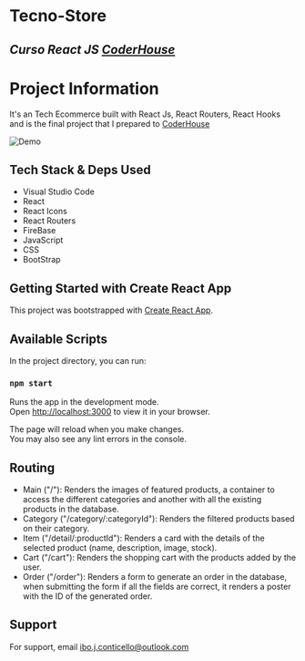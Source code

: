 # **Tecno-Store**

## *Curso React JS [CoderHouse](https://www.coderhouse.com)*

# Project Information

It's an Tech Ecommerce built with React Js, React Routers, React Hooks and is the final project that I prepared to [CoderHouse](https://www.coderhouse.com)

![Demo](https://https://github.com/IboConticello/app-conticello/Ware-Tech.gif)

## Tech Stack & Deps Used

- Visual Studio Code
- React
- React Icons
- React Routers
- FireBase
- JavaScript
- CSS
- BootStrap

## Getting Started with Create React App

This project was bootstrapped with [Create React App](https://github.com/facebook/create-react-app).

## Available Scripts

In the project directory, you can run:

### `npm start`

Runs the app in the development mode.\
Open [http://localhost:3000](http://localhost:3000) to view it in your browser.

The page will reload when you make changes.\
You may also see any lint errors in the console.

## Routing

- Main ("/"): Renders the images of featured products, a container to access the different categories and another with all the existing products in the database.
- Category ("/category/:categoryId"): Renders the filtered products based on their category.
- Item ("/detail/:productId"): Renders a card with the details of the selected product (name, description, image, stock).
- Cart ("/cart"): Renders the shopping cart with the products added by the user.
- Order ("/order"): Renders a form to generate an order in the database, when submitting the form if all the fields are correct, it renders a poster with the ID of the generated order.


## Support

For support, email ibo.j.conticello@outlook.com